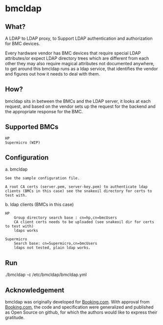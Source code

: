 bmcldap
=======

What?
----

A LDAP to LDAP proxy, to Support LDAP authentication and authorization for BMC devices.

Every hardware vendor has BMC devices that require special LDAP attributes/or expect LDAP directory trees which are different from each other they may also require magical attributes not documented anywhere, to get around this bmcldap
runs as a ldap service, that identifies the vendor and figures out how it needs to deal with them.

How?
----
bmcldap sits in between the BMCs and the LDAP server, it looks at each request, and based on the vendor sets up the request for the backend and the appropriate response for the BMC.

Supported BMCs
--------------
    HP
    Supermicro (WIP)

Configuration
-------------
a. bmcldap

    See the sample configuration file.

    A root CA certs (server.pem, server-key.pem) to authenticate ldap clients (BMCs in this case) see the snakeoil directory for certs to test with.


b. ldap clients (BMCs in this case)

    HP
        Group directory search base : cn=hp,cn=bmcUsers
        CA client certs needs to be uploaded (see snakeoil dir for certs to test with)
        ldaps works

    Supermicro
        Search base: cn=Supermicro,cn=bmcUsers
        ldaps not tested, plain ldap works.

Run
---

./bmcldap -c /etc/bmcldap/bmcldap.yml

Acknowledgement
---------------
bmcldap was originally developed for [Booking.com](http://www.booking.com).
With approval from [Booking.com](http://www.booking.com), the code and
specification were generalized and published as Open Source on github, for
which the authors would like to express their gratitude.
